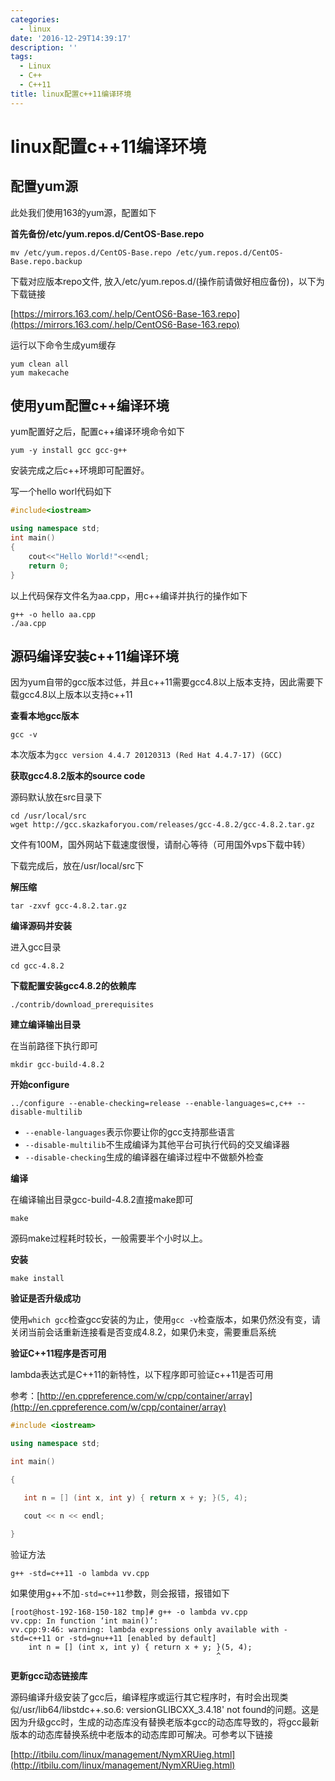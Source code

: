 ```yaml
---
categories:
  - linux
date: '2016-12-29T14:39:17'
description: ''
tags:
  - Linux
  - C++
  - C++11
title: linux配置c++11编译环境
---
```




# linux配置c++11编译环境

## 配置yum源

此处我们使用163的yum源，配置如下

**首先备份/etc/yum.repos.d/CentOS-Base.repo**

```shell
mv /etc/yum.repos.d/CentOS-Base.repo /etc/yum.repos.d/CentOS-Base.repo.backup
```

下载对应版本repo文件, 放入/etc/yum.repos.d/(操作前请做好相应备份)，以下为下载链接

[https://mirrors.163.com/.help/CentOS6-Base-163.repo](https://mirrors.163.com/.help/CentOS6-Base-163.repo)

运行以下命令生成yum缓存

```shell
yum clean all
yum makecache
```

<!--more-->

## 使用yum配置c++编译环境

yum配置好之后，配置c++编译环境命令如下

```shell
yum -y install gcc gcc-g++
```

安装完成之后c++环境即可配置好。

写一个hello worl代码如下

```c++
#include<iostream>

using namespace std;
int main()
{
	cout<<"Hello World!"<<endl;
	return 0;
}
```

以上代码保存文件名为aa.cpp，用c++编译并执行的操作如下

```shell
g++ -o hello aa.cpp
./aa.cpp
```

## 源码编译安装c++11编译环境

因为yum自带的gcc版本过低，并且c++11需要gcc4.8以上版本支持，因此需要下载gcc4.8以上版本以支持c++11

**查看本地gcc版本**

```shell
gcc -v
```

本次版本为`gcc version 4.4.7 20120313 (Red Hat 4.4.7-17) (GCC)`

**获取gcc4.8.2版本的source code**

源码默认放在src目录下

```shell
cd /usr/local/src
wget http://gcc.skazkaforyou.com/releases/gcc-4.8.2/gcc-4.8.2.tar.gz
```

文件有100M，国外网站下载速度很慢，请耐心等待（可用国外vps下载中转）

下载完成后，放在/usr/local/src下

**解压缩**

```shell
tar -zxvf gcc-4.8.2.tar.gz
```

**编译源码并安装**

进入gcc目录

```shell
cd gcc-4.8.2
```

**下载配置安装gcc4.8.2的依赖库**

```shell
./contrib/download_prerequisites
```

**建立编译输出目录**

在当前路径下执行即可

```shell
mkdir gcc-build-4.8.2
```

**开始configure**

```shell
../configure --enable-checking=release --enable-languages=c,c++ --disable-multilib
```

- `--enable-languages`表示你要让你的gcc支持那些语言
- `--disable-multilib`不生成编译为其他平台可执行代码的交叉编译器
- `--disable-checking`生成的编译器在编译过程中不做额外检查

**编译**

在编译输出目录gcc-build-4.8.2直接make即可

```shell
make
```

源码make过程耗时较长，一般需要半个小时以上。

**安装**

```shell
make install
```

**验证是否升级成功**

使用`which gcc`检查gcc安装的为止，使用`gcc -v`检查版本，如果仍然没有变，请关闭当前会话重新连接看是否变成4.8.2，如果仍未变，需要重启系统

**验证C++11程序是否可用**

lambda表达式是C++11的新特性，以下程序即可验证c++11是否可用

参考：[http://en.cppreference.com/w/cpp/container/array](http://en.cppreference.com/w/cpp/container/array)

```c++
#include <iostream>

using namespace std;

int main()

{

   int n = [] (int x, int y) { return x + y; }(5, 4);

   cout << n << endl;

}
```

验证方法

```shell
g++ -std=c++11 -o lambda vv.cpp
```

如果使用g++不加`-std=c++11`参数，则会报错，报错如下

```shell
[root@host-192-168-150-182 tmp]# g++ -o lambda vv.cpp 
vv.cpp: In function ‘int main()’:
vv.cpp:9:46: warning: lambda expressions only available with -std=c++11 or -std=gnu++11 [enabled by default]
    int n = [] (int x, int y) { return x + y; }(5, 4);
                                              ^
```

**更新gcc动态链接库**

源码编译升级安装了gcc后，编译程序或运行其它程序时，有时会出现类似/usr/lib64/libstdc++.so.6: versionGLIBCXX_3.4.18' not found的问题。这是因为升级gcc时，生成的动态库没有替换老版本gcc的动态库导致的，将gcc最新版本的动态库替换系统中老版本的动态库即可解决。可参考以下链接

[http://itbilu.com/linux/management/NymXRUieg.html](http://itbilu.com/linux/management/NymXRUieg.html)